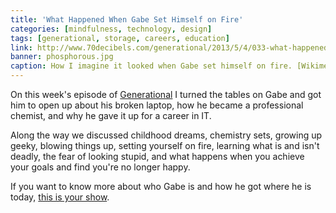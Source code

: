 ```yaml
---
title: 'What Happened When Gabe Set Himself on Fire'
categories: [mindfulness, technology, design]
tags: [generational, storage, careers, education]
link: http://www.70decibels.com/generational/2013/5/4/033-what-happened-when-gabe-set-himself-on-fire.html
banner: phosphorous.jpg
caption: How I imagine it looked when Gabe set himself on fire. [Wikimedia Commons](http://commons.wikimedia.org/wiki/File:Phosphorus_explosion.gif)
---
```


On this week's episode of [Generational](http://www.70decibels.com/generational/) I turned the tables on Gabe and got him to open up about his broken laptop, how he became a professional chemist, and why he gave it up for a career in IT.

Along the way we discussed childhood dreams, chemistry sets, growing up geeky, blowing things up, setting yourself on fire, learning what is and isn't deadly, the fear of looking stupid, and what happens when you achieve your goals and find you're no longer happy. 

If you want to know more about who Gabe is and how he got where he is today, [this is your show](http://www.70decibels.com/generational/2013/5/4/033-what-happened-when-gabe-set-himself-on-fire.html).